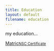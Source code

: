 ```yaml
---
title: Education
layout: default
filename: education
--- 
```

my education...

<p>
  <a href="resources/MatricCertificate_StefanDominicus.pdf" target="_blank">Matric<small>NSC Certificate</small></a>
</p>

